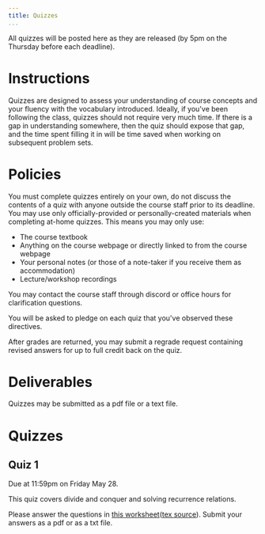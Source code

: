 ```yaml
---
title: Quizzes
...
```


All quizzes will be posted here as they are released (by 5pm on the Thursday before each deadline).

# Instructions

Quizzes are designed to assess your understanding of course concepts and your fluency with the vocabulary introduced. Ideally, if you've been following the class, quizzes should not require very much time. If there is a gap in understanding somewhere, then the quiz should expose that gap, and the time spent filling it in will be time saved when working on subsequent problem sets.

# Policies

You must complete quizzes entirely on your own, do not discuss the contents of a quiz with anyone outside the course staff prior to its deadline. You may use only officially-provided or personally-created materials when completing at-home quizzes. This means you may only use:

- The course textbook
- Anything on the course webpage or directly linked to from the course webpage
- Your personal notes (or those of a note-taker if you receive them as accommodation)
- Lecture/workshop recordings

You may contact the course staff through discord or office hours for clarification questions.

You will be asked to pledge on each quiz that you've observed these directives.

After grades are returned, you may submit a regrade request containing revised answers for up to full credit back on the quiz.

# Deliverables

Quizzes may be submitted as a pdf file or a text file.

# Quizzes

## Quiz 1

Due at 11:59pm on Friday May 28.

This quiz covers divide and conquer and solving recurrence relations.

Please answer the questions in [this worksheet](files/quizzes/quiz1_blank.pdf)([tex source](files/quizzes/quiz1.zip)). Submit your answers as a pdf or as a txt file.
